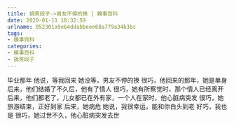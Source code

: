 ```yaml
---
title: 搞笑段子->男友不停的换 | 糗事百科
date: 2020-01-11 18:32:59
urlname: 052301a9e64ddabbeee68a779a34b3bc
tags: 
- 糗事百科
categories:
- 糗事百科
- 搞笑段子
---
```

毕业那年 他说，等我回来 她没等，男友不停的换 很巧，他回来的那年，她是单身 后来，他们结婚了不久后，他有了情人 很巧，她有所察觉时，那个情人已经离开 后来，他们都老了，儿女都已在外有家，一个人在家时，他心脏病突发 很巧，她旅游结束，正好到家 后来，她病危 她说，我很幸运，能和你白头到老 好巧，我也是 很巧，她过世不久，他心脏病突发去世


